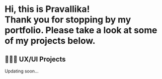<h1>Hi, this is Pravallika! <br/>Thank you for stopping by my portfolio. Please take a look at some of my projects below.
<h2>👩🏻‍🎨 UX/UI Projects</h2> 
Updating soon...
